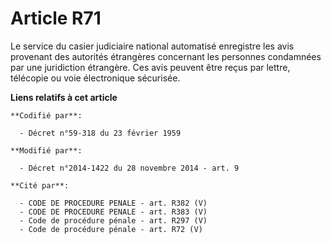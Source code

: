 # Article R71

Le service du casier judiciaire national automatisé enregistre les avis provenant des autorités étrangères concernant les
personnes condamnées par une juridiction étrangère. Ces avis peuvent être reçus par lettre, télécopie ou voie électronique
sécurisée.

**Liens relatifs à cet article**

	**Codifié par**:

	  - Décret n°59-318 du 23 février 1959

	**Modifié par**:

	  - Décret n°2014-1422 du 28 novembre 2014 - art. 9

	**Cité par**:

	  - CODE DE PROCEDURE PENALE - art. R382 (V)
	  - CODE DE PROCEDURE PENALE - art. R383 (V)
	  - Code de procédure pénale - art. R297 (V)
	  - Code de procédure pénale - art. R72 (V)
